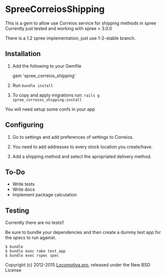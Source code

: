 SpreeCorreiosShipping
=====================

This is a gem to allow use Correios service for shipping methods in spree
Currently just tested and working with spree > 3.0.0

There is a 1.2 spree implementation, just use 1-2-stable branch.

## Installation

1. Add the following to your Gemfile

    gem 'spree_correios_shipping'

2. Run `bundle install`

3. To copy and apply migrations run: `rails g spree_correios_shipping:install`

You will need setup some confs in your app

## Configuring

1. Go to settings and add preferences of settings to Correios.

2. You need to add addresses to every stock location you create/have.

3. Add a shipping method and select the apropriated delivery method.

## To-Do

  - Write tests
  - Write docs
  - Implement package calculation

Testing
-------

Currently there are no tests!!

Be sure to bundle your dependencies and then create a dummy test app for the specs to run against.

    $ bundle
    $ bundle exec rake test_app
    $ bundle exec rspec spec

Copyright (c) 2012-2015 [Locomotiva.pro](http://locomotiva.pro), released under the New BSD License
